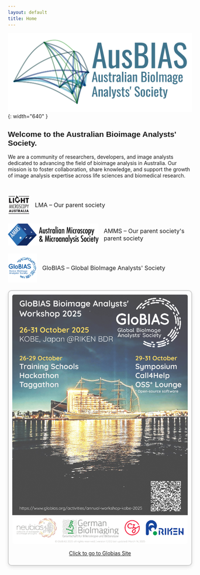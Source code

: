 ```yaml
---
layout: default
title: Home
---
```


<style>
@font-face {
  font-family: 'Oswald';
  src: url('/assets/fonts/oswald-regular.ttf') format('truetype');
}

h1, h2, h3, h4, h5, h6,
.site-title,
.site-nav,
.site-nav a {
  font-family: 'Oswald', sans-serif !important;
}

/* Two-column container */
.columns {
  display: flex;
  flex-wrap: wrap;
  justify-content: space-between;
  gap: 2em;
  margin-top: 2em;
}

/* Left column: nav and societies */
.column-left {
  flex: 1 1 55%;
  min-width: 250px;
}

/* Right column: poster */
.column-right {
  flex: 1 1 35%;
  min-width: 200px;
  text-align: center;
  border: 2px solid #ccc;
  padding: 10px;
  border-radius: 10px;
  box-shadow: 0 4px 10px rgba(0,0,0,0.1);
}
.column-right img {
  max-width: 100%;
  border-radius: 5px;
}

</style>

<link rel="shortcut icon" type="image/x-icon" href="favicon.ico?">

<!-- Logo -->
![Australian Bioimage Analysts' Society](assets/images/banner_logo_T.png){: width="640" }

<h2>Welcome to the Australian Bioimage Analysts' Society.</h2>

We are a community of researchers, developers, and image analysts dedicated to advancing the field of bioimage analysis in Australia. Our mission is to foster collaboration, share knowledge, and support the growth of image analysis expertise across life sciences and biomedical research.


<div class="columns">

  <div class="column-left">
    <div style="display: flex; flex-direction: column; gap: 1.5em; margin-top: 1em;">
      <a href="https://microscopy.org.au/lma/" target="_blank" title="Light Microscopy Australia" style="display: flex; align-items: center; text-decoration: none; gap: 1em;">
        <img src="/assets/images/lma_logo.jpg" alt="LMA" style="height: 60px;">
        <div style="font-size: 1rem; color: inherit;">LMA – Our parent society</div>
      </a>
      <a href="https://microscopy.org.au/" target="_blank" title="AMMS" style="display: flex; align-items: center; text-decoration: none; gap: 1em;">
        <img src="/assets/images/amms_logo.svg" alt="AMMS" style="height: 60px;">
        <div style="font-size: 1rem; color: inherit;">AMMS – Our parent society's parent society</div>
      </a>
      <a href="https://www.globias.org/" target="_blank" title="GloBIAS" style="display: flex; align-items: center; text-decoration: none; gap: 1em;">
        <img src="/assets/images/globias_logo.png" alt="GloBIAS" style="height: 80px;">
        <div style="font-size: 1rem; color: inherit;">GloBIAS – Global BioImage Analysts' Society</div>
      </a>
    </div>
  </div> 

  <div class="column-right">
    <a href="https://www.globias.org/activities/annual-workshop-kobe-2025" target="_blank">
      <img src="/assets/images/GloBIAS2025_advertising-poster_v1.2.0-1.png" alt="Globias2025 advertising poster">
    </a>
    <p><a href="https://www.globias.org/activities/annual-workshop-kobe-2025" target="_blank">Click to go to Globias Site</a></p>
  </div>

</div>

